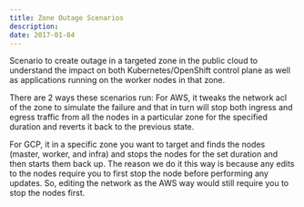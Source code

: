 ```yaml
---
title: Zone Outage Scenarios
description: 
date: 2017-01-04
---
```


Scenario to create outage in a targeted zone in the public cloud to understand the impact on both Kubernetes/OpenShift control plane as well as applications running on the worker nodes in that zone. 

There are 2 ways these scenarios run: 
For AWS, it tweaks the network acl of the zone to simulate the failure and that in turn will stop both ingress and egress traffic from all the nodes in a particular zone for the specified duration and reverts it back to the previous state.

For GCP, it in a specific zone you want to target and finds the nodes (master, worker, and infra) and stops the nodes for the set duration and then starts them back up. The reason we do it this way is because any edits to the nodes require you to first stop the node before performing any updates. So, editing the network as the AWS way would still require you to stop the nodes first. 
